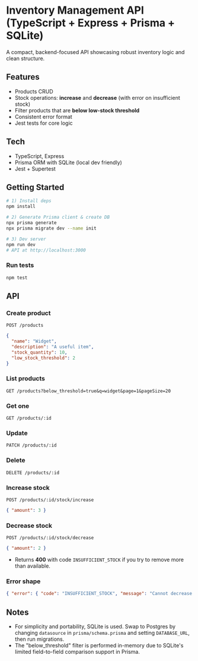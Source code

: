 # Inventory Management API (TypeScript + Express + Prisma + SQLite)

A compact, backend-focused API showcasing robust inventory logic and clean structure.

## Features

- Products CRUD
- Stock operations: **increase** and **decrease** (with error on insufficient stock)
- Filter products that are **below low-stock threshold**
- Consistent error format
- Jest tests for core logic

## Tech

- TypeScript, Express
- Prisma ORM with SQLite (local dev friendly)
- Jest + Supertest

## Getting Started

```bash
# 1) Install deps
npm install

# 2) Generate Prisma client & create DB
npx prisma generate
npx prisma migrate dev --name init

# 3) Dev server
npm run dev
# API at http://localhost:3000
```

### Run tests
```bash
npm test
```

## API

### Create product
`POST /products`
```json
{
  "name": "Widget",
  "description": "A useful item",
  "stock_quantity": 10,
  "low_stock_threshold": 2
}
```

### List products
`GET /products?below_threshold=true&q=widget&page=1&pageSize=20`

### Get one
`GET /products/:id`

### Update
`PATCH /products/:id`

### Delete
`DELETE /products/:id`

### Increase stock
`POST /products/:id/stock/increase`
```json
{ "amount": 3 }
```

### Decrease stock
`POST /products/:id/stock/decrease`
```json
{ "amount": 2 }
```
- Returns **400** with code `INSUFFICIENT_STOCK` if you try to remove more than available.

### Error shape
```json
{ "error": { "code": "INSUFFICIENT_STOCK", "message": "Cannot decrease by 5; only 3 available." } }
```

## Notes

- For simplicity and portability, SQLite is used. Swap to Postgres by changing `datasource` in `prisma/schema.prisma` and setting `DATABASE_URL`, then run migrations.
- The "below_threshold" filter is performed in-memory due to SQLite's limited field-to-field comparison support in Prisma.
